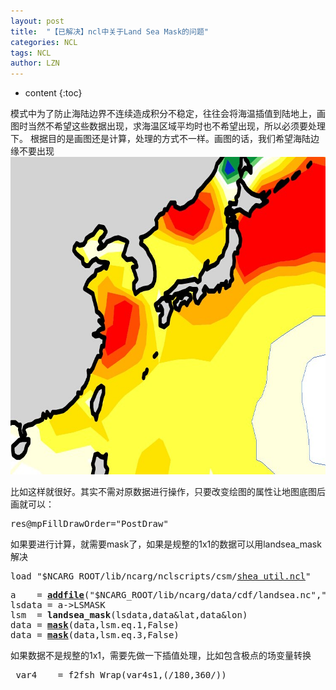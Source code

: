 ```yaml
---
layout: post
title:  "【已解决】ncl中关于Land Sea Mask的问题" 
categories: NCL
tags: NCL
author: LZN
---
```


* content
{:toc}

模式中为了防止海陆边界不连续造成积分不稳定，往往会将海温插值到陆地上，画图时当然不希望这些数据出现，求海温区域平均时也不希望出现，所以必须要处理下。
根据目的是画图还是计算，处理的方式不一样。画图的话，我们希望海陆边缘不要出现<a href="../uploads/2014/11/QQ图片20141122160718.jpg"><img class="alignnone size-full wp-image-337" src="../uploads/2014/11/QQ图片20141122160718.jpg" alt="QQ图片20141122160718" width="749" height="508" /></a>

比如这样就很好。其实不需对原数据进行操作，只要改变绘图的属性让地图底图后画就可以：
<pre>res@mpFillDrawOrder="PostDraw"</pre>
如果要进行计算，就需要mask了，如果是规整的1x1的数据可以用landsea_mask解决
<pre>load "$NCARG_ROOT/lib/ncarg/nclscripts/csm/<a href="http://www.ncl.ucar.edu/Document/Functions/Shea_util/shea_util.shtml">shea_util.ncl</a>"</pre>
<pre>a    = <a href="http://www.ncl.ucar.edu/Document/Functions/Built-in/addfile.shtml"><strong>addfile</strong></a>("$NCARG_ROOT/lib/ncarg/data/cdf/landsea.nc","r")
lsdata = a-&gt;LSMASK
lsm  = <strong>landsea_mask</strong>(lsdata,data&amp;lat,data&amp;lon)
data = <a href="http://www.ncl.ucar.edu/Document/Functions/Built-in/mask.shtml"><strong>mask</strong></a>(data,lsm.eq.1,False)
data = <a href="http://www.ncl.ucar.edu/Document/Functions/Built-in/mask.shtml"><strong>mask</strong></a>(data,lsm.eq.3,False)</pre>
如果数据不是规整的1x1，需要先做一下插值处理，比如包含极点的场变量转换
<pre> var4    = f2fsh_Wrap(var4s1,(/180,360/))</pre>